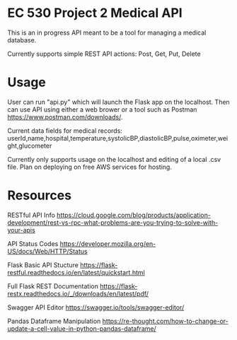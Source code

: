 # EC 530 Project 2 Medical API

This is an in progress API meant to be a tool for managing a medical database.

Currently supports simple REST API actions: Post, Get, Put, Delete

# Usage
User can run "api.py" which will launch the Flask app on the localhost.  Then can use API using either a web brower or a tool such as Postman https://www.postman.com/downloads/.

Current data fields for medical records: userId,name,hospital,temperature,systolicBP,diastolicBP,pulse,oximeter,weight,glucometer

Currently only supports usage on the localhost and editing of a local .csv file.  Plan on deploying on free AWS services for hosting.

# Resources
RESTful API Info
https://cloud.google.com/blog/products/application-development/rest-vs-rpc-what-problems-are-you-trying-to-solve-with-your-apis

API Status Codes
https://developer.mozilla.org/en-US/docs/Web/HTTP/Status

Flask Basic API Stucture
https://flask-restful.readthedocs.io/en/latest/quickstart.html

Full Flask REST Documentation
https://flask-restx.readthedocs.io/_/downloads/en/latest/pdf/

Swagger API Editor
https://swagger.io/tools/swagger-editor/

Pandas Dataframe Manipulation
https://re-thought.com/how-to-change-or-update-a-cell-value-in-python-pandas-dataframe/
